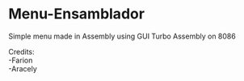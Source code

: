 # Menu-Ensamblador
Simple menu made in Assembly using GUI Turbo Assembly on 8086






Credits:\
-Farion\
-Aracely
